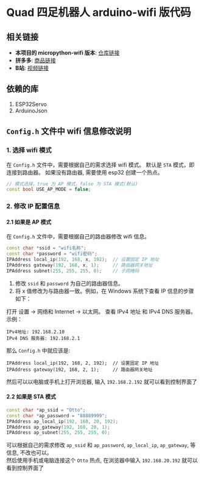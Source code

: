 # Quad 四足机器人 arduino-wifi 版代码

## 相关链接
- **本项目的 micropython-wifi 版本**: [仓库链接](https://github.com/AniPython/quad-mpy)
- **拼多多**: [商品链接](https://mobile.yangkeduo.com/goods2.html?goods_id=703833751916)
- **B站**: [视频链接](https://www.bilibili.com/video/BV1vePeepEV4/)

## 依赖的库
1. ESP32Servo  
2. ArduinoJson  

## `Config.h` 文件中 wifi 信息修改说明

### 1. 选择 wifi 模式
在 `Config.h` 文件中，需要根据自己的需求选择 wifi 模式。
默认是 `STA` 模式，即连接到路由器。
如果没有路由器, 需要使用 esp32 创建一个热点。
```C++
// 模式选择，true 为 AP 模式，false 为 STA 模式(默认)
const bool USE_AP_MODE = false;
```

### 2. 修改 IP 配置信息
#### 2.1 如果是 AP 模式
在 `Config.h` 文件中，需要根据自己的路由器修改 wifi 信息。
```C++
const char *ssid = "wifi名称";
const char *password = "wifi密码";
IPAddress local_ip(192, 168, x, 192);  // 设置固定 IP 地址
IPAddress gateway(192, 168, x, 1);     // 路由器网关地址
IPAddress subnet(255, 255, 255, 0);    // 子网掩码
```
1) 修改 `ssid` 和 `password` 为自己的路由器信息。  
2) 将 x 值修改为与路由器一致。例如，在 Windows 系统下查看 IP 信息的步骤如下：

打开 设置 -> 网络和 Internet -> 以太网。
查看 IPv4 地址 和 IPv4 DNS 服务器。
示例：
```
IPv4地址: 192.168.2.10
IPv4 DNS 服务器: 192.168.2.1
```
那么 `Config.h` 中就应该是:
```
IPAddress local_ip(192, 168, 2, 192);  // 设置固定 IP 地址
IPAddress gateway(192, 168, 2, 1);     // 路由器网关地址
```
然后可以以电脑或手机上打开浏览器, 输入 `192.168.2.192` 就可以看到控制界面了

#### 2.2 如果是 STA 模式
```C++
const char *ap_ssid = "Otto";
const char *ap_password = "88889999";
IPAddress ap_local_ip(192, 168, 20, 192);
IPAddress ap_gateway(192, 168, 20, 1);
IPAddress ap_subnet(255, 255, 255, 0);
```
可以根据自己的需求修改 `ap_ssid` 和 `ap_password`, `ap_local_ip`, `ap_gateway`, 等信息, 不改也可以。  
然后使用手机或电脑连接这个 `Otto` 热点, 在浏览器中输入 `192.168.20.192` 就可以看到控制界面了
